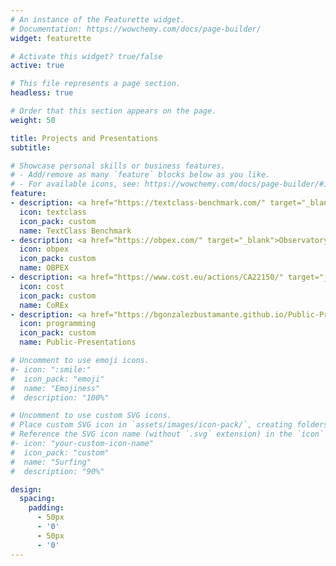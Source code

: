 ```yaml
---
# An instance of the Featurette widget.
# Documentation: https://wowchemy.com/docs/page-builder/
widget: featurette

# Activate this widget? true/false
active: true

# This file represents a page section.
headless: true

# Order that this section appears on the page.
weight: 50

title: Projects and Presentations
subtitle:

# Showcase personal skills or business features.
# - Add/remove as many `feature` blocks below as you like.
# - For available icons, see: https://wowchemy.com/docs/page-builder/#icons
feature:
- description: <a href="https://textclass-benchmark.com/" target="_blank">LLMs in social sciences</a>
  icon: textclass
  icon_pack: custom
  name: TextClass Benchmark
- description: <a href="https://obpex.com/" target="_blank">Observatory of the Executive Power</a>
  icon: obpex
  icon_pack: custom
  name: OBPEX
- description: <a href="https://www.cost.eu/actions/CA22150/" target="_blank">The Executive Triangle Research</a>
  icon: cost
  icon_pack: custom
  name: CoREx
- description: <a href="https://bgonzalezbustamante.github.io/Public-Presentations" target="_blank">Presentations repository</a>
  icon: programming
  icon_pack: custom
  name: Public-Presentations

# Uncomment to use emoji icons.
#- icon: ":smile:"
#  icon_pack: "emoji"
#  name: "Emojiness"
#  description: "100%"  

# Uncomment to use custom SVG icons.
# Place custom SVG icon in `assets/images/icon-pack/`, creating folders if necessary.
# Reference the SVG icon name (without `.svg` extension) in the `icon` field.
#- icon: "your-custom-icon-name"
#  icon_pack: "custom"
#  name: "Surfing"
#  description: "90%"

design:
  spacing:
    padding:
      - 50px
      - '0'
      - 50px
      - '0'
---
```

